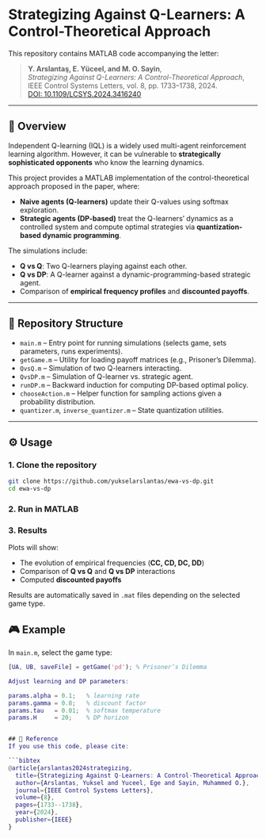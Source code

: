 # Strategizing Against Q-Learners: A Control-Theoretical Approach

This repository contains MATLAB code accompanying the letter:

> **Y. Arslantaş, E. Yüceel, and M. O. Sayin**,  
> *Strategizing Against Q-Learners: A Control-Theoretical Approach*,  
> IEEE Control Systems Letters, vol. 8, pp. 1733–1738, 2024.  
> [DOI: 10.1109/LCSYS.2024.3416240](https://doi.org/10.1109/LCSYS.2024.3416240)

---

## 📖 Overview

Independent Q-learning (IQL) is a widely used multi-agent reinforcement learning algorithm. However, it can be vulnerable to **strategically sophisticated opponents** who know the learning dynamics.

This project provides a MATLAB implementation of the control-theoretical approach proposed in the paper, where:

- **Naive agents (Q-learners)** update their Q-values using softmax exploration.  
- **Strategic agents (DP-based)** treat the Q-learners’ dynamics as a controlled system and compute optimal strategies via **quantization-based dynamic programming**.  

The simulations include:

- **Q vs Q**: Two Q-learners playing against each other.  
- **Q vs DP**: A Q-learner against a dynamic-programming-based strategic agent.  
- Comparison of **empirical frequency profiles** and **discounted payoffs**.  

---

## 📂 Repository Structure

- `main.m` – Entry point for running simulations (selects game, sets parameters, runs experiments).  
- `getGame.m` – Utility for loading payoff matrices (e.g., Prisoner’s Dilemma).  
- `QvsQ.m` – Simulation of two Q-learners interacting.  
- `QvsDP.m` – Simulation of Q-learner vs. strategic agent.  
- `runDP.m` – Backward induction for computing DP-based optimal policy.  
- `chooseAction.m` – Helper function for sampling actions given a probability distribution.  
- `quantizer.m`, `inverse_quantizer.m` – State quantization utilities.  

---

## ⚙️ Usage

### 1. Clone the repository
```bash
git clone https://github.com/yukselarslantas/ewa-vs-dp.git
cd ewa-vs-dp
```
### 2. Run in MATLAB

### 3. Results

Plots will show:

- The evolution of empirical frequencies (**CC, CD, DC, DD**)  
- Comparison of **Q vs Q** and **Q vs DP** interactions  
- Computed **discounted payoffs**  

Results are automatically saved in `.mat` files depending on the selected game type.

## 🎮 Example

In `main.m`, select the game type:

```matlab
[UA, UB, saveFile] = getGame('pd'); % Prisoner’s Dilemma

Adjust learning and DP parameters:

params.alpha = 0.1;   % learning rate
params.gamma = 0.8;   % discount factor
params.tau   = 0.01;  % softmax temperature
params.H     = 20;    % DP horizon


## 📑 Reference
If you use this code, please cite:

```bibtex
@article{arslantas2024strategizing,
  title={Strategizing Against Q-Learners: A Control-Theoretical Approach},
  author={Arslantas, Yuksel and Yuceel, Ege and Sayin, Muhammed O.},
  journal={IEEE Control Systems Letters},
  volume={8},
  pages={1733--1738},
  year={2024},
  publisher={IEEE}
}